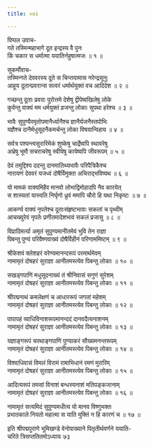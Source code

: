 ```yaml
---
title: ०७३

---
```

पिप्पल उवाच-  
गते तस्मिन्महाभागे दूत इन्द्रस्य वै पुनः  
किं चकार स धर्मात्मा ययातिर्नहुषात्मजः ॥ १ ॥


सुकर्मोवाच-  
तस्मिन्गते देववरस्य दूते स चिन्तयामास नरेन्द्रसूनुः  
आहूय दूतान्प्रवरान्स सत्वरं धर्मार्थयुक्तं वच आदिदेश ॥ २ ॥


गच्छन्तु दूताः प्रवराः पुरोत्तमे देशेषु द्वीपेष्वखिलेषु लोके  
कुर्वन्तु वाक्यं मम धर्मयुक्तं व्रजन्तु लोकाः सुपथा हरेश्च ॥ ३ ॥


भावैः सुपुण्यैरमृतोपमानैर्ध्यानैश्च ज्ञानैर्यजनैस्तपोभिः  
यज्ञैश्च दानैर्मधुसूदनैकमर्चन्तु लोका विषयान्विहाय ॥ ४ ॥


सर्वत्र पश्यन्त्वसुरारिमेकं शुष्केषु चार्द्रेष्वपि स्थावरेषु  
अभ्रेषु भूमौ सचराचरेषु स्वीयेषु कायेष्वपि जीवरूपम् ॥ ५ ॥


देवं तमुद्दिश्य ददन्तु दानमातिथ्यभावैः परिपैत्रिकैश्च  
नारायणं देववरं यजध्वं दोषैर्विमुक्ता अचिराद्भविष्यथ ॥ ६ ॥


यो मामकं वाक्यमिहैव मानवो लोभाद्विमोहादपि नैव कारयेत्  
स शास्यतां यास्यति निर्घृणो ध्रुवं ममापि चौरो हि यथा निकृष्टः ॥ ७ ॥


आकर्ण्य वाक्यं नृपतेश्च दूताःसंहृष्टभावाः सकलां च पृथ्वीम्  
आचख्युरेवं नृपतेः प्रणीतमादेशभावं सकलं प्रजासु ॥ ८ ॥


विप्रादिमर्त्या अमृतं सुपुण्यमानीतमेवं भुवि तेन राज्ञा  
पिबन्तु पुण्यं परिवैष्णवाख्यं दोषैर्विहीनं परिणाममिष्टम् ॥ ९ ॥


श्रीकेशवं क्लेशहरं वरेण्यमानन्दरूपं परमार्थमेवम्  
नामामृतं दोषहरं सुराज्ञा आनीतमस्त्येव पिबन्तु लोकाः ॥ १० ॥


सखड्गपाणिं मधुसूदनाख्यं तं श्रीनिवासं सगुणं सुरेशम्  
नामामृतं दोषहरं सुराज्ञा आनीतमस्त्येव पिबन्तु लोकाः ॥ ११ ॥


श्रीपद्मनाथं कमलेक्षणं च आधाररूपं जगतां महेशम्  
नामामृतं दोषहरं सुराज्ञा आनीतमस्त्येव पिबन्तु लोकाः ॥ १२ ॥


पापापहं व्याधिविनाशरूपमानन्ददं दानवदैत्यनाशनम्  
नामामृतं दोषहरं सुराज्ञा आनीतमस्त्येव पिबन्तु लोकाः ॥ १३ ॥


यज्ञाङ्गरूपं चरथाङ्गपाणिं पुण्याकरं सौख्यमनन्तरूपम्  
नामामृतं दोषहरं सुराज्ञा आनीतमस्त्येव पिबन्तु लोकाः ॥ १४ ॥


विश्वाधिवासं विमलं विरामं रामाभिधानं रमणं मुरारिम्  
नामामृतं दोषहरं सुराज्ञा आनीतमस्त्येव पिबन्तु लोकाः ॥ १५ ॥


आदित्यरूपं तमसां विनाशं बन्धस्यनाशं मतिपङ्कजानाम्  
नामामृतं दोषहरं सुराज्ञा आनीतमस्त्येव पिबन्तु लोकाः ॥ १६ ॥


नामामृतं सत्यमिदं सुपुण्यमधीत्य यो मानव विष्णुभक्तः  
प्रभातकाले नियतो महात्मा स याति मुक्तिं न हि कारणं च ॥ १७ ॥


इति श्रीपद्मपुराणे भूमिखण्डे वेनोपाख्याने पितृतीर्थवर्णने ययाति-  
चरिते त्रिसप्ततितमोऽध्यायः ७३